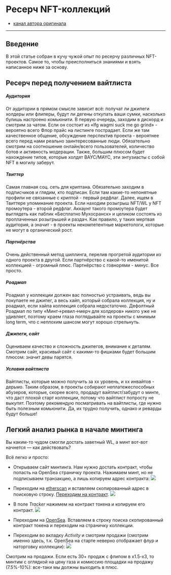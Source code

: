 # Ресерч NFT-коллекций
- [канал автора оригинала](https://t.me/serp1337pub)
---

## Введение
В этой статье собран в кучу чужой опыт по ресерчу различных NFT-проектов. Самое то, чтобы преисполниться знаниями и взять написанное ниже за основу.

## Ресерч перед получением вайтлиста
##### Аудитория
От аудитории в прямом смысле зависит всё: получат ли джипеги холдеры или флиперы, будут ли дегены откупать ваши сумки, насколько булишь настроено комьюнити. В первую очередь, заходим в дискорд и смотрим за чатом. Если он состоит из «lfg wagmi suck me go grind» - вероятно всего Флор прайс на листинге пострадает. Если же там качественное общение, обсуждение перспектив проекта - вероятнее всего перед нами реально заинтересованные люди. Обязательно смотрим на соотношение онлайн/всего пользователей, количество ботов и активность модерации. Также, большим плюсом будет нахождение типов, которые холдят BAYC/MAYC, эти энтузиасты с собой NFT в могилу заберут.

##### Твиттер
Самая главная соц. сеть для криптана. Обязательно заходим в подписчиков и глядим, кто подписан. Если там какие-то непонятные профили не связанные с криптой - первый редфлаг. Далее, ищем в Твиттере упоминание проекта. Если находим розыгрыш NFT/WL у NFT промоутера - второй редфлаг. Аккаунт такого промоутера будет выглядеть как паблик «Бесплатно Мухосранск» и целиком состоять из проплаченных розыгрышей и раздач. Как правило, у таких мертвая аудитория, а значит - в проекты некомпетентные маркетологи, которые не могут в органический рост. 

##### Партнёрства
Очень действенный метод шиллинга, перелив прогретой аудитории из одного проекта в другой. Если партнёрство с какой-то именитой коллекцией - огромный плюс. Партнёрство с говнорями - минус. Все просто.

##### Роадмап
Роадмап у коллекции должен вас полностью устраивать, ведь вы покупаете не джипег, а весь хайп, который собрала коллекция, ну и роадмап, если хайпа коллекция собрала недостаточно. Дефолтный Роадмап по типу «Минт->ревил->мерч для холдеров» никого уже не удивляет, поэтому краем глаза поглядывайте на проекты с мнимым long term, что c неплохим шансом могут хорошо стрельнуть.

##### Джипеги, сайт 
Оцениваем качество и сложность джипегов, внимание к деталям. Смотрим сайт, красивый сайт с какими-то фишками будет большим плюсом: значит девы парятся.

##### Условия вайтлиста 
Вайтлисты, которые можно получить за xx уровень, и xx инвайтов - дерьмо. Таким образом, в проекты собирают неплатежеспособных абузеров, которые, скорее всего, продадут вайтлист/забудут о минте, что даст плохой старт коллекции, потому что вайтлист попросту не выкупят. Поэтому рекомендую посматривать на вайтлисты, где нужно быть полезным комьюнити. Да, их трудно получить, однако и реварды будут больше!

## Легкий анализ рынка в начале минтинга
Вы каким-то чудом смогли достать заветный WL, а минт вот-вот начнется — как действовать?

Всё легко и просто:
- Открываем сайт минтинга. Нам нужно достать контракт, чтобы попасть на OpenSea страничку проекта. Нажимаем минт, но не подписываем транзакцию, а лишь копируем адрес контракта:
![](https://sun9-16.userapi.com/impg/f2Mz9utrDUuq8Cy_ViwmLjMK2fSXI86T6BWUpw/zCcO0iMVCM8.jpg?size=394x559&quality=96&sign=76d81942ec72dc1dbfc0deb6cafd9522&type=album)

- Переходим на [etherscan](https://etherscan.io) и вставляем скопированный адрес в поисковую строку. [Переходим на контракт](https://etherscan.io/address/0xE1A25F378dbbBA97d48b35acbef440b1339aDaE7).
![](https://sun9-69.userapi.com/impg/ljHAy6f5vPnePuC1i4EtD-lJcaSHi47tRPrGtQ/l68T5TkcsxU.jpg?size=807x186&quality=96&sign=9f56e8ec3dfd818b6a3db3e9e8f07306&type=album)

- В поле *Tracker* нажимем на контракт токена и копируем его контракт.
![](https://sun9-24.userapi.com/impg/O-zABLz_7A499wu-3YPpYFxpr0K0PGL7fKeMrA/HsqAqZ_E81I.jpg?size=807x197&quality=96&sign=316c8686d733f1c4be144cb195585029&type=album)

- Переходим на [OpenSea](https://opensea.io/). Вставляем в строку поиска скопированный контракт токена и переходим на страничку коллекции.
- Переходим во вкладку *Activity* и смотрим продажи (смотрим именно здесь, т.к. OpenSea на старте неверно отображает флур и наторговку коллекции):
![](https://sun9-10.userapi.com/impg/8Hb7OZEFHhJIbhjQTb4h19AmiF_xcinjUKhUAw/T-hbSJuaV2A.jpg?size=807x422&quality=96&sign=114ae4c948b885af597e5715e5cdd91d&type=album)

Смотрим на продажи. Если есть 30+ продаж с флипом в х1.5-х3, то минтим с оглядкой на цену газа и комиссию площадки на продажу (7.5%-10%): все-таки мы должны выходить в плюс.
